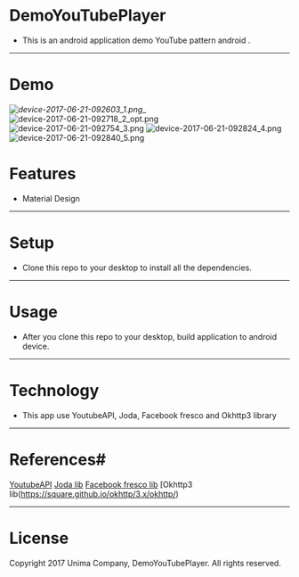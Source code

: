 # DemoYouTubePlayer #

* This is an android application demo YouTube pattern android .
* * *
# Demo #

_![device-2017-06-21-092603_1.png](https://bitbucket.org/repo/Ag677Bn/images/547059939-device-2017-06-21-092603_1.png)__
![device-2017-06-21-092718_2_opt.png](https://bitbucket.org/repo/Ag677Bn/images/3073729910-device-2017-06-21-092718_2_opt.png)
![device-2017-06-21-092754_3.png](https://bitbucket.org/repo/Ag677Bn/images/623930233-device-2017-06-21-092754_3.png)
![device-2017-06-21-092824_4.png](https://bitbucket.org/repo/Ag677Bn/images/2323156753-device-2017-06-21-092824_4.png)![device-2017-06-21-092840_5.png](https://bitbucket.org/repo/Ag677Bn/images/386472551-device-2017-06-21-092840_5.png)


# Features #
* Material Design

***
# Setup #
* Clone this repo to your desktop to install all the dependencies.

---
# Usage #
* After you clone this repo to your desktop, build application to android device.

***
# Technology #
* This app use YoutubeAPI, Joda, Facebook fresco and Okhttp3 library

***
# References#
[YoutubeAPI](https://developers.google.com/youtube/documentation/)
[Joda lib](http://www.joda.org/joda-time/)
[Facebook fresco lib](http://frescolib.org/docs/)
[Okhttp3 lib(https://square.github.io/okhttp/3.x/okhttp/)

---

# License #
Copyright 2017 Unima Company, DemoYouTubePlayer.
All rights reserved.